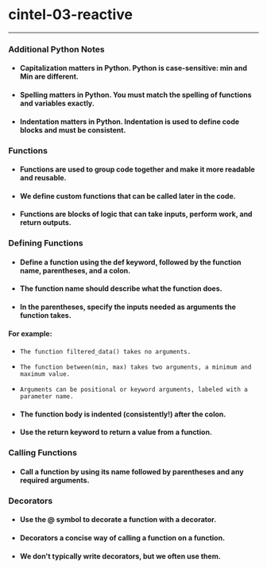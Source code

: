 # cintel-03-reactive
--------

### Additional Python Notes
* #### Capitalization matters in Python. Python is case-sensitive: min and Min are different.
* #### Spelling matters in Python. You must match the spelling of functions and variables exactly.
* #### Indentation matters in Python. Indentation is used to define code blocks and must be consistent.

### Functions
* #### Functions are used to group code together and make it more readable and reusable.
* #### We define custom functions that can be called later in the code.
* #### Functions are blocks of logic that can take inputs, perform work, and return outputs.

### Defining Functions
* #### Define a function using the def keyword, followed by the function name, parentheses, and a colon. 
* #### The function name should describe what the function does.
* #### In the parentheses, specify the inputs needed as arguments the function takes.

####   For example:
 *     The function filtered_data() takes no arguments.
 *     The function between(min, max) takes two arguments, a minimum and maximum value.
 *     Arguments can be positional or keyword arguments, labeled with a parameter name.

* #### The function body is indented (consistently!) after the colon. 
* #### Use the return keyword to return a value from a function.

### Calling Functions
* #### Call a function by using its name followed by parentheses and any required arguments.  

### Decorators
* #### Use the @ symbol to decorate a function with a decorator.
* #### Decorators a concise way of calling a function on a function.
* #### We don't typically write decorators, but we often use them.
